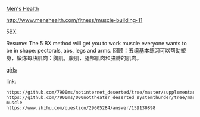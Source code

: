 
[Men's Health](http://www.menshealth.com/)

http://www.menshealth.com/fitness/muscle-building-11

5BX

Resume: The 5 BX method will get you to work muscle everyone wants to be in shape: pectorals, abs, legs and arms.
回顾：五组基本练习可以帮助塑身，锻炼每块肌肉：胸肌，腹肌，腿部肌肉和胳膊的肌肉。

[girls](http://www.ihowandwhy.com/z/女生如何健身，才能做到穿衣显瘦，形体优美？)


link:
```
https://github.com/7900ms/notinternet_deserted/tree/master/supplementary
https://github.com/7900ms/000nottheater_deserted_systemthunder/tree/master/slow/on-muscle
https://www.zhihu.com/question/29605284/answer/159130898
```
